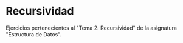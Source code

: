 # Recursividad
Ejercicios pertenecientes al "Tema 2: Recursividad" de la asignatura "Estructura de Datos".
